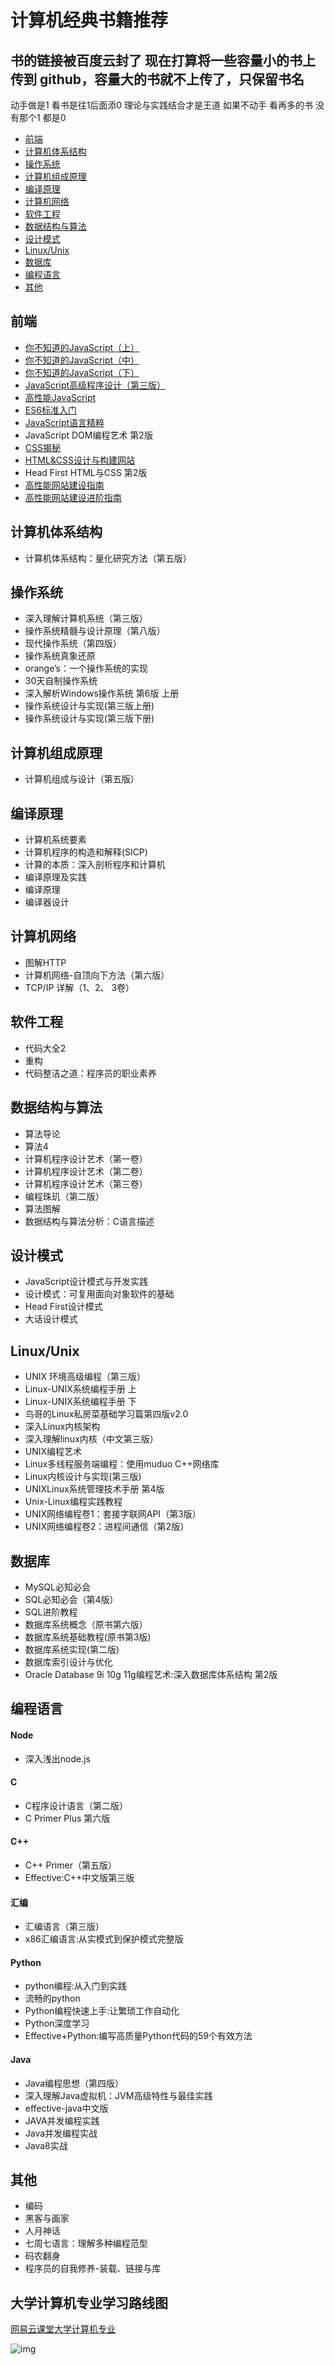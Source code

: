 # 计算机经典书籍推荐

## 书的链接被百度云封了 现在打算将一些容量小的书上传到 github，容量大的书就不上传了，只保留书名

动手做是1 看书是往1后面添0 理论与实践结合才是王道 如果不动手 看再多的书 没有那个1 都是0

* [前端](#前端)
* [计算机体系结构](#计算机体系结构)
* [操作系统](#操作系统)
* [计算机组成原理](#计算机组成原理)
* [编译原理](#编译原理)
* [计算机网络](#计算机网络)
* [软件工程](#软件工程)
* [数据结构与算法](#数据结构与算法)
* [设计模式](#设计模式)
* [Linux/Unix](#LinuxUnix)
* [数据库](#数据库)
* [编程语言](#编程语言)
* [其他](#其他)

## 前端
* [你不知道的JavaScript（上）](https://github.com/woai3c/recommended-books/blob/master/%E5%89%8D%E7%AB%AF/%E4%BD%A0%E4%B8%8D%E7%9F%A5%E9%81%93%E7%9A%84JavaScript%EF%BC%88%E4%B8%8A%E5%8D%B7%EF%BC%89.pdf)
* [你不知道的JavaScript（中）](https://github.com/woai3c/recommended-books/blob/master/%E5%89%8D%E7%AB%AF/%E4%BD%A0%E4%B8%8D%E7%9F%A5%E9%81%93%E7%9A%84JavaScript%EF%BC%88%E4%B8%AD%E5%8D%B7%EF%BC%89.pdf)
* [你不知道的JavaScript（下）](https://github.com/woai3c/recommended-books/blob/master/%E5%89%8D%E7%AB%AF/%E4%BD%A0%E4%B8%8D%E7%9F%A5%E9%81%93%E7%9A%84%20JavaScript%EF%BC%88%E4%B8%8B%E5%8D%B7%EF%BC%89.pdf)
* [JavaScript高级程序设计（第三版）](https://github.com/woai3c/recommended-books/blob/master/%E5%89%8D%E7%AB%AF/JavaScript%E9%AB%98%E7%BA%A7%E7%A8%8B%E5%BA%8F%E8%AE%BE%E8%AE%A1%EF%BC%88%E7%AC%AC3%E7%89%88%EF%BC%89.pdf)
* [高性能JavaScript](https://github.com/woai3c/recommended-books/blob/master/%E5%89%8D%E7%AB%AF/%E9%AB%98%E6%80%A7%E8%83%BDJavaScript.pdf)
* [ES6标准入门](http://es6.ruanyifeng.com/)
* [JavaScript语言精粹](https://github.com/woai3c/recommended-books/blob/master/%E5%89%8D%E7%AB%AF/JavaScript%E8%AF%AD%E8%A8%80%E7%B2%BE%E7%B2%B9%2B%2B%E4%BF%AE%E8%AE%A2%E7%89%88.pdf)
* JavaScript DOM编程艺术 第2版
* [CSS揭秘](https://github.com/woai3c/recommended-books/blob/master/%E5%89%8D%E7%AB%AF/css%E6%8F%AD%E7%A7%98.pdf)
* [HTML&CSS设计与构建网站](https://github.com/woai3c/recommended-books/blob/master/%E5%89%8D%E7%AB%AF/HTML%26CSS%E8%AE%BE%E8%AE%A1%E4%B8%8E%E6%9E%84%E5%BB%BA%E7%BD%91%E7%AB%99.pdf)
* Head First HTML与CSS 第2版
* [高性能网站建设指南](https://github.com/woai3c/recommended-books/blob/master/%E5%89%8D%E7%AB%AF/%E9%AB%98%E6%80%A7%E8%83%BD%E7%BD%91%E7%AB%99%E5%BB%BA%E8%AE%BE%E6%8C%87%E5%8D%97.pdf)
* [高性能网站建设进阶指南](https://github.com/woai3c/recommended-books/blob/master/%E5%89%8D%E7%AB%AF/%E9%AB%98%E6%80%A7%E8%83%BD%E7%BD%91%E7%AB%99%E5%BB%BA%E8%AE%BE%E8%BF%9B%E9%98%B6%E6%8C%87%E5%8D%97.pdf)

## 计算机体系结构
* 计算机体系结构：量化研究方法（第五版）

## 操作系统
* 深入理解计算机系统（第三版）
* 操作系统精髓与设计原理（第八版）
* 现代操作系统（第四版）
* 操作系统真象还原
* orange’s：一个操作系统的实现
* 30天自制操作系统
* 深入解析Windows操作系统 第6版 上册
* 操作系统设计与实现(第三版上册)
* 操作系统设计与实现(第三版下册)

## 计算机组成原理
* 计算机组成与设计（第五版）

## 编译原理
* 计算机系统要素
* 计算机程序的构造和解释(SICP)
* 计算的本质：深入剖析程序和计算机
* 编译原理及实践
* 编译原理
* 编译器设计

## 计算机网络
* 图解HTTP
* 计算机网络-自顶向下方法（第六版）
* TCP/IP 详解（1、2、 3卷）

## 软件工程
* 代码大全2
* 重构
* 代码整洁之道：程序员的职业素养

## 数据结构与算法
* 算法导论
* 算法4
* 计算机程序设计艺术（第一卷）
* 计算机程序设计艺术（第二卷）
* 计算机程序设计艺术（第三卷）
* 编程珠玑（第二版）
* 算法图解
* 数据结构与算法分析：C语言描述

## 设计模式
* JavaScript设计模式与开发实践
* 设计模式：可复用面向对象软件的基础
* Head First设计模式
* 大话设计模式

## Linux/Unix
* UNIX 环境高级编程（第三版）
* Linux-UNIX系统编程手册 上
* Linux-UNIX系统编程手册 下
* 鸟哥的Linux私房菜基础学习篇第四版v2.0
* 深入Linux内核架构
* 深入理解linux内核（中文第三版）
* UNIX编程艺术
* Linux多线程服务端编程：使用muduo C++网络库
* Linux内核设计与实现(第三版)
* UNIXLinux系统管理技术手册 第4版
* Unix-Linux编程实践教程
* UNIX网络编程卷1：套接字联网API（第3版）
* UNIX网络编程卷2：进程间通信（第2版）

## 数据库
* MySQL必知必会
* SQL必知必会（第4版）
* SQL进阶教程
* 数据库系统概念（原书第六版）
* 数据库系统基础教程(原书第3版)
* 数据库系统实现(第二版)
* 数据库索引设计与优化
* Oracle Database 9i 10g 11g编程艺术:深入数据库体系结构 第2版


## 编程语言
#### Node
* 深入浅出node.js

#### C
* C程序设计语言（第二版）
* C Primer Plus 第六版

#### C++
* C++ Primer（第五版）
* Effective:C++中文版第三版

#### 汇编
* 汇编语言（第三版）
* x86汇编语言:从实模式到保护模式完整版

#### Python
* python编程:从入门到实践
* 流畅的python
* Python编程快速上手:让繁琐工作自动化
* Python深度学习
* Effective+Python:编写高质量Python代码的59个有效方法

#### Java
* Java编程思想（第四版）
* 深入理解Java虚拟机：JVM高级特性与最佳实践
* effective-java中文版
* JAVA并发编程实践
* Java并发编程实战
* Java8实战

## 其他
* 编码
* 黑客与画家
* 人月神话
* 七周七语言：理解多种编程范型 
* 码农翻身
* 程序员的自我修养-装载、链接与库

## 大学计算机专业学习路线图

[网易云课堂大学计算机专业](https://study.163.com/curricula/cs.htm)


![img](https://github.com/woai3c/recommended-books/blob/master/Computer%20Science.png)
